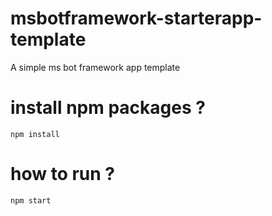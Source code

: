 # msbotframework-starterapp-template
A simple ms bot framework app template

# install npm packages ?
`npm install`

# how to run ?
`npm start`
